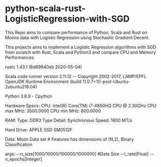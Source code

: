 # python-scala-rust-LogisticRegression-with-SGD
This Repo aims to compare performance of Python, Scala and Rust on Moons data with Logistic Regression using Stochastic Gradient Decent.

This projects aims to implement a Logistic Regression algorithms with SGD from scratch with Rust, Scala and Python3 and compare CPU and Memory Performances.

rustc 1.43.1 (8d69840ab 2020-05-04)

Scala code runner version 2.11.12 -- Copyright 2002-2017, LAMP/EPFL
OpenJDK Runtime Environment (build 11.0.7+10-post-Ubuntu-2ubuntu218.04)

Python 3.6.9 - Cpython

Hardware Specs:
CPU:
Intel(R) Core(TM) i7-4850HQ CPU @ 2.30GHz
CPU max MHz:         3500.0000
CPU min MHz:         800.0000

RAM:
Type: DDR3
Type Detail: Synchronous
Speed: 1600 MT/s

Hard Drive:
APPLE SSD SM0512F

Data: Moon Data set # Features has dimensions of (N,2), Binary Classification

args: 
--n_size[1000/10000/100000/1000000] #Data Size 
--l_rate[Float]
--n_epochs[Integer]
